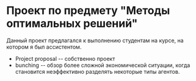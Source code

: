 # Проект по предмету "Методы оптимальных решений"
Данный проект предлагался к выполнению студентам на курсе, на котором я был ассистентом.
- Project proposal -- собственно проект
- bunching -- обзор более сложной экономической ситуации, когда становится неэффективно разделять некоторые типы агентов.
